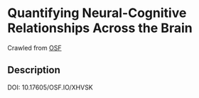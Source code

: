 # Quantifying Neural-Cognitive Relationships Across the Brain

Crawled from [OSF](https://osf.io/xhvsk/)

## Description



DOI: 10.17605/OSF.IO/XHVSK